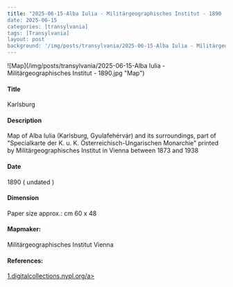 ```yaml
---
title: "2025-06-15-Alba Iulia - Militärgeographisches Institut - 1890
date: 2025-06-15
categories: [transylvania]
tags: [Transylvania]
layout: post
background: '/img/posts/transylvania/2025-06-15-Alba Iulia - Militärgeographisches Institut - 1890.jpg'
---
```

![Map](/img/posts/transylvania/2025-06-15-Alba Iulia - Militärgeographisches Institut - 1890.jpg "Map")
#### Title ####
Karlsburg

#### Description ####
Map of Alba Iulia (Karlsburg, Gyulafehérvár) and its surroundings, part of "Specialkarte der K. u. K. Österreichisch-Ungarischen Monarchie" printed by Militärgeographisches Institut in Vienna between 1873 and 1938

#### Date ####
1890 ( undated )

#### Dimension ####
Paper size approx.: cm 60 x 48

#### Mapmaker: ####
Militärgeographisches Institut Vienna

#### References: ####
<p><a href="https://digitalcollections.nypl.org/items/d789f4b0-c5ef-012f-10eb-58d385a7bc34#/?uuid=510d47df-8be3-a3d9-e040-e00a18064a99">1.digitalcollections.nypl.org/a></p>